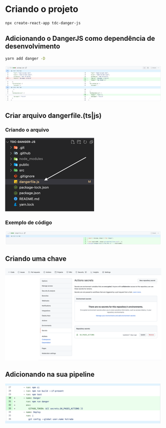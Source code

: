 # Criando o projeto

```bash
npx create-react-app tdc-danger-js
```

## Adicionando o DangerJS como dependência de desenvolvimento

```bash
yarn add danger -D
```

![dangerjs-dev](https://github.com/hstrada/tdc-danger-js/blob/master/.github/readme/dangerjs-dev.png?raw=true)

## Criar arquivo dangerfile.(ts|js)

### Criando o arquivo

![criar arquivo dangerfile](https://github.com/hstrada/tdc-danger-js/blob/master/.github/readme/criar-arquivo-dangerfile.png?raw=true)

### Exemplo de código

![exemplo dangerfile](https://github.com/hstrada/tdc-danger-js/blob/master/.github/readme/dangerfile-exemplo.png?raw=true)

## Criando uma chave

![criando a chave](https://github.com/hstrada/tdc-danger-js/blob/master/.github/readme/action-secret-key.png?raw=true)

## Adicionando na sua pipeline

![dangerjs adicionado a pipeline](https://github.com/hstrada/tdc-danger-js/blob/master/.github/readme/pipeline-dangerjs.png?raw=true)